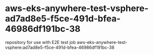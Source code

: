 # aws-eks-anywhere-test-vsphere-ad7ad8e5-f5ce-491d-bfea-46986df191bc-38
repository for use with E2E test job aws-eks-anywhere-test-vsphere:ad7ad8e5-f5ce-491d-bfea-46986df191bc-38
